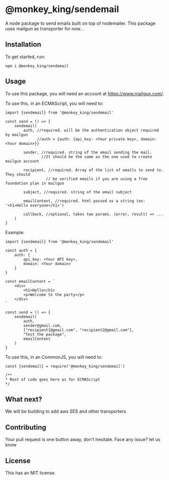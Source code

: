 # @monkey_king/sendemail

A node package to send emails built on top of nodemailer.
This package uses mailgun as transporter for now...

## Installation

To get started, run:

```
npm i @monkey_king/sendemail
```

## Usage

To use this package, you will need an account at https://www.mailgun.com/.

To use this, in an ECMAScript, you will need to:

```
import {sendemail} from '@monkey_king/sendemail'

const send = () => {
    sendemail(
        auth, //required. will be the authentication object required by mailgun
              //auth = {auth: {api_key: <Your private key>, domain: <Your domain>}}

        sender, //required. string of the email sending the mail.
                //It should be the same as the one used to create mailgun account

        recipient, //required. Array of the list of emails to send to. They should
                  // be verified emails if you are using a free foundation plan in mailgun

        subject, //required. string of the email subject

        emailContent, //required. html passed as a string (ex: '<h1>Hello everyone</h1>')

        callback, //optional, takes two params. (error, result) => ...
    )
}
```

Example:

```
import {sendemail} from '@monkey_king/sendemail'

const auth = {
    auth: {
        api_key: <Your API key>,
        domain: <Your domain>
    }
}

const emailContent = `
    <div>
        <h1>Hello</h1>
        <p>Welcome to the party</p>
    </div>
`

const send = () => {
    sendemail(
        auth,
        sender@gmail.com,
        ["recipient1@gmail.com", "recipient2@gmail.com"],
        "Test the package",
        emailContent
    )
}
```

To use this, in an CommonJS, you will need to:

```
const {sendemail} = require('@monkey_king/sendemail')

/**
* Rest of code goes here as for ECMAScript
*/
```

## What next?

We will be building to add aws SES and other transporters

## Contributing

Your pull request is one button away, don't hesitate. Face any issue? let us know

## License

This has an MIT license.
